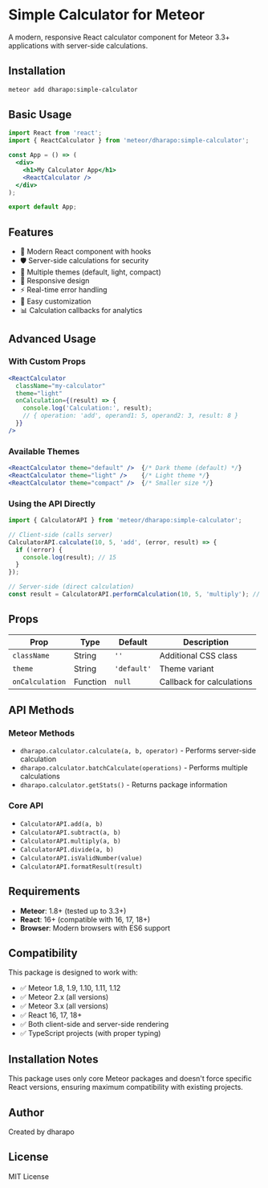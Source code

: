 # Simple Calculator for Meteor

A modern, responsive React calculator component for Meteor 3.3+ applications with server-side calculations.

## Installation

```bash
meteor add dharapo:simple-calculator
```

## Basic Usage

```jsx
import React from 'react';
import { ReactCalculator } from 'meteor/dharapo:simple-calculator';

const App = () => (
  <div>
    <h1>My Calculator App</h1>
    <ReactCalculator />
  </div>
);

export default App;
```

## Features

- 🚀 Modern React component with hooks
- 🛡️ Server-side calculations for security
- 🎨 Multiple themes (default, light, compact)
- 📱 Responsive design
- ⚡ Real-time error handling
- 🔧 Easy customization
- 📊 Calculation callbacks for analytics

## Advanced Usage

### With Custom Props

```jsx
<ReactCalculator 
  className="my-calculator"
  theme="light"
  onCalculation={(result) => {
    console.log('Calculation:', result);
    // { operation: 'add', operand1: 5, operand2: 3, result: 8 }
  }}
/>
```

### Available Themes

```jsx
<ReactCalculator theme="default" />  {/* Dark theme (default) */}
<ReactCalculator theme="light" />    {/* Light theme */}
<ReactCalculator theme="compact" />  {/* Smaller size */}
```

### Using the API Directly

```javascript
import { CalculatorAPI } from 'meteor/dharapo:simple-calculator';

// Client-side (calls server)
CalculatorAPI.calculate(10, 5, 'add', (error, result) => {
  if (!error) {
    console.log(result); // 15
  }
});

// Server-side (direct calculation)
const result = CalculatorAPI.performCalculation(10, 5, 'multiply'); // 50
```

## Props

| Prop | Type | Default | Description |
|------|------|---------|-------------|
| `className` | String | `''` | Additional CSS class |
| `theme` | String | `'default'` | Theme variant |
| `onCalculation` | Function | `null` | Callback for calculations |

## API Methods

### Meteor Methods

- `dharapo.calculator.calculate(a, b, operator)` - Performs server-side calculation
- `dharapo.calculator.batchCalculate(operations)` - Performs multiple calculations
- `dharapo.calculator.getStats()` - Returns package information

### Core API

- `CalculatorAPI.add(a, b)`
- `CalculatorAPI.subtract(a, b)`
- `CalculatorAPI.multiply(a, b)`
- `CalculatorAPI.divide(a, b)`
- `CalculatorAPI.isValidNumber(value)`
- `CalculatorAPI.formatResult(result)`

## Requirements

- **Meteor**: 1.8+ (tested up to 3.3+)
- **React**: 16+ (compatible with 16, 17, 18+)
- **Browser**: Modern browsers with ES6 support

## Compatibility

This package is designed to work with:
- ✅ Meteor 1.8, 1.9, 1.10, 1.11, 1.12
- ✅ Meteor 2.x (all versions)
- ✅ Meteor 3.x (all versions)
- ✅ React 16, 17, 18+
- ✅ Both client-side and server-side rendering
- ✅ TypeScript projects (with proper typing)

## Installation Notes

This package uses only core Meteor packages and doesn't force specific React versions, ensuring maximum compatibility with existing projects.

## Author

Created by dharapo

## License

MIT License